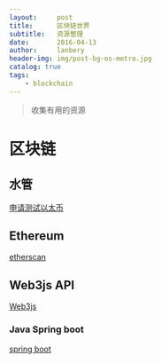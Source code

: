 ```yaml
---
layout:     post
title:      区块链世界
subtitle:   资源整理
date:       2016-04-13
author:     lanbery
header-img: img/post-bg-os-metro.jpg
catalog: true
tags:
    - blockchain	
---
```


> 收集有用的资源
> 



# 区块链

## 水管

[申请测试以太币](https://faucet.ropsten.be)

## Ethereum

[etherscan](https://etherscan.io/token/0xB8c77482e45F1F44dE1745F52C74426C631bDD52#writeContract)

## Web3js API
[Web3js](https://web3js.readthedocs.io/en/1.0/index.html)

### Java Spring boot

[spring boot](https://github.com/ityouknow/spring-boot-examples/tree/master/spring-boot-thymeleaf)
